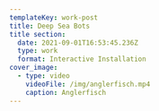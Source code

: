 ```yaml
---
templateKey: work-post
title: Deep Sea Bots
title section:
  date: 2021-09-01T16:53:45.236Z
  type: work
  format: Interactive Installation
cover_image:
  - type: video
    videoFile: /img/anglerfisch.mp4
    caption: Anglerfisch
---
```

